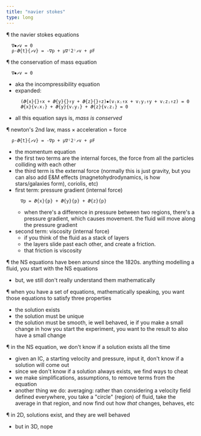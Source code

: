 ```yaml
---
title: "navier stokes"
type: long
---
```


¶ the navier stokes equations
  ```
    ∇⦁↗v = 0
    ρ·𝝏{t}{↗v} = -∇p + μ∇⁽2⁾↗v + ρF
  ```

¶ the conservation of mass equation
  ```
    ∇⦁↗v = 0
  ```
  - aka the incompressibility equation
  - expanded:
    ```
      (𝝏{x}{}↑x + 𝝏{y}{}↑y + 𝝏{z}{}↑z)⦁(v₍x₎↑x + v₍y₎↑y + v₍z₎↑z) = 0
      𝝏{x}{v₍x₎} + 𝝏{y}{v₍y₎} + 𝝏{z}{v₍z₎} = 0
    ```
  - all this equation says is, _mass is conserved_

¶ newton's 2nd law, mass × acceleration = force
  ```
    ρ·𝝏{t}{↗v} = -∇p + μ∇⁽2⁾↗v + ρF
  ```
  - the momentum equation
  - the first two terms are the internal forces, the force from all the 
    particles colliding with each other
  - the third term is the external force (normally this is just gravity, but you 
    can also add E&M effects (magnetohydrodynamics, is how stars/galaxies 
    form), coriolis, etc)
  - first term: pressure gradient (internal force)
    ```
      ∇p = 𝝏{x}{p} + 𝝏{y}{p} + 𝝏{z}{p}
    ```
    - when there's a difference in pressure between two regions, there's a 
      pressure gradient, which causes movement. the fluid will move along the 
      pressure gradient
  - second term: viscosity (internal force)
    - if you think of the fluid as a stack of layers
    - the layers slide past each other, and create a friction.
    - that friction is viscosity

¶ the NS equations have been around since the 1820s. anything modelling a fluid, 
  you start with the NS equations
  - but, we still don't really understand them mathematically

¶ when you have a set of equations, mathematically speaking, you want those 
  equations to satisfy three properties
  - the solution exists
  - the solution must be unique
  - the solution must be smooth, ie well behaved, ie if you make a small change 
    in how you start the experiment, you want to the result to also have a small 
    change

¶ in the NS equation, we don't know if a solution exists all the time
  - given an IC, a starting velocity and pressure, input it, don't know if a 
    solution will come out
  - since we don't know if a solution always exists, we find ways to cheat
  - we make simplifications, assumptions, to remove terms from the equation
  - another thing we do: averaging: rather than considering a velocity field 
    defined everywhere, you take a "circle" (region) of fluid, take the average 
    in that region, and now find out how _that_ changes, behaves, etc

¶ in 2D, solutions exist, and they are well behaved
  - but in 3D, nope
